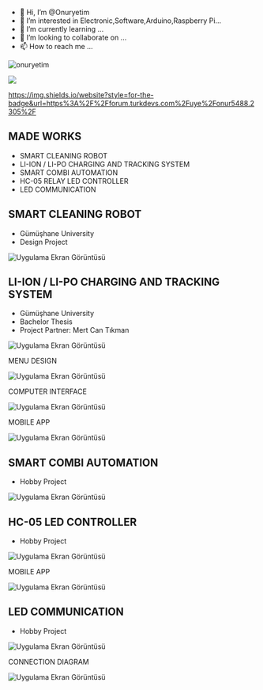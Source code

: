 - 👋 Hi, I’m @Onuryetim
- 👀 I’m interested in Electronic,Software,Arduino,Raspberry Pi...
- 🌱 I’m currently learning ...
- 💞️ I’m looking to collaborate on ...
- 📫 How to reach me ...
<p align="left"> <img src="https://komarev.com/ghpvc/?username=onuryetim" alt="onuryetim" /> </p>


[![](https://img.shields.io/github/followers/onuryetim?style=social)](https://www.github.com/onuryetim)

https://img.shields.io/website?style=for-the-badge&url=https%3A%2F%2Fforum.turkdevs.com%2Fuye%2Fonur5488.2305%2F


## MADE WORKS 

- SMART CLEANING ROBOT
- LI-ION / LI-PO CHARGING AND TRACKING SYSTEM
- SMART COMBI AUTOMATION
- HC-05 RELAY LED CONTROLLER
- LED COMMUNICATION 


## SMART CLEANING ROBOT

- Gümüşhane University
- Design Project

![Uygulama Ekran Görüntüsü](https://i.hizliresim.com/97pebpf.png)


## LI-ION / LI-PO CHARGING AND TRACKING SYSTEM

- Gümüşhane University
- Bachelor Thesis
- Project Partner: Mert Can Tıkman


![Uygulama Ekran Görüntüsü](https://i.hizliresim.com/rogreer.png)


MENU DESIGN 

![Uygulama Ekran Görüntüsü](https://i.hizliresim.com/6lk2dyw.png)


COMPUTER INTERFACE

![Uygulama Ekran Görüntüsü](https://i.hizliresim.com/hh9n4y0.png)

 MOBILE APP 

![Uygulama Ekran Görüntüsü](https://i.hizliresim.com/e16bqoe.png)

## SMART COMBI AUTOMATION 

- Hobby Project

![Uygulama Ekran Görüntüsü](https://i.hizliresim.com/7mcqm85.png)

## HC-05 LED CONTROLLER

- Hobby Project
 
 
![Uygulama Ekran Görüntüsü](https://i.hizliresim.com/16ce6r3.png)

 MOBILE APP 
 
![Uygulama Ekran Görüntüsü](https://i.hizliresim.com/q0ax17r.png)




## LED COMMUNICATION 

- Hobby Project

![Uygulama Ekran Görüntüsü](https://i.hizliresim.com/ftz7qit.png)


CONNECTION DIAGRAM


![Uygulama Ekran Görüntüsü](https://i.hizliresim.com/hcjphef.png)


<!---
Onuryetim/Onuryetim is a ✨ special ✨ repository because its `README.md` (this file) appears on your GitHub profile.
You can click the Preview link to take a look at your changes.
--->
